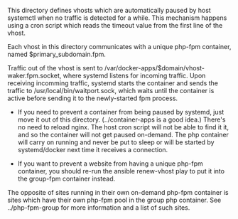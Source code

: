 This directory defines vhosts which are automatically paused by host systemctl when no traffic is detected for a while. This mechanism happens using a cron script which reads the timeout value from the first line of the vhost.

Each vhost in this directory communicates with a unique php-fpm container, named $primary_subdomain.fpm.

Traffic out of the vhost is sent to /var/docker-apps/$domain/vhost-waker.fpm.socket, where systemd listens for incoming traffic. Upon receiving incomming traffic, systemd starts the container and sends the traffic to /usr/local/bin/waitport.sock, which waits until the container is active before sending it to the newly-started fpm process.

* If you need to prevent a container from being paused by systemd, just move it out of this directory. (../container-apps is a good idea.) There's no need to reload nginx. The host cron script will not be able to find it it, and so the container will not get paused on-demand. The php container will carry on running and never be put to sleep or will be started by systemd/docker next time it receives a connection.

* If you want to prevent a website from having a unique php-fpm container, you should re-run the ansible renew-vhost play to put it into the group-fpm container instead.




The opposite of sites running in their own on-demand php-fpm container is sites which have their own php-fpm pool in the group php container. See ../php-fpm-group for more information and a list of such sites.